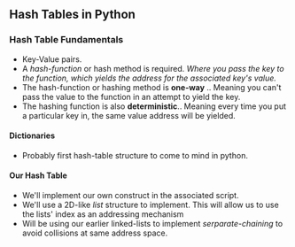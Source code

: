 ## Hash Tables in Python

### Hash Table Fundamentals
- Key-Value pairs.
- A *hash-function* or hash method is required. _Where you pass the key to the function, which yields the address for the associated key's value._
- The hash-function or hashing method is **one-way** .. Meaning you can't pass the value to the function in an attempt to yield the key.
- The hashing function is also **deterministic**.. Meaning every time you put a particular key in, the same value address will be yielded.

#### Dictionaries
- Probably first hash-table structure to come to mind in python.

#### Our Hash Table
- We'll implement our own construct in the associated script.
- We'll use a 2D-like *list* structure to implement. This will allow us to use the lists' index as an addressing mechanism
- Will be using our earlier linked-lists to implement *serparate-chaining* to avoid collisions at same address space.